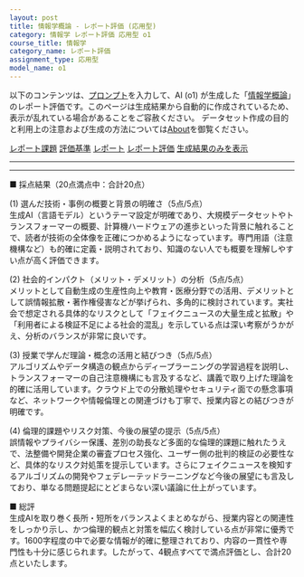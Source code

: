 ```yaml
---
layout: post
title: 情報学概論 - レポート評価 (応用型)
category: 情報学 レポート評価 応用型 o1
course_title: 情報学
category_name: レポート評価
assignment_type: 応用型
model_name: o1
---
```


以下のコンテンツは、[プロンプト](https://github.com/takedatoshiyuki/synthetic_assignments/tree/main/generated/情報学/o1/prompt_レポート評価-応用型.md)を入力して、AI (o1) が生成した「[情報学概論](/contents/情報学/)」のレポート評価です。このページは生成結果から自動的に作成されているため、表示が乱れている場合があることをご容赦ください。
データセット作成の目的と利用上の注意および生成の方法については[About](/About)を御覧ください。

[レポート課題](../レポート課題-応用型)
[評価基準](../評価基準-応用型)
[レポート](../レポート-応用型)
[レポート評価](../レポート評価-応用型)
[生成結果のみを表示](https://github.com/takedatoshiyuki/synthetic_assignments/tree/main/generated/情報学/o1/レポート評価-応用型.md)
  

***
***
  
■ 採点結果（20点満点中：合計20点）

(1) 選んだ技術・事例の概要と背景の明確さ（5点/5点）  
生成AI（言語モデル）というテーマ設定が明確であり、大規模データセットやトランスフォーマーの概要、計算機ハードウェアの進歩といった背景に触れることで、読者が技術の全体像を正確につかめるようになっています。専門用語（注意機構など）も的確に定義・説明されており、知識のない人でも概要を理解しやすい点が高く評価できます。

(2) 社会的インパクト（メリット・デメリット）の分析（5点/5点）  
メリットとして自動生成の生産性向上や教育・医療分野での活用、デメリットとして誤情報拡散・著作権侵害などが挙げられ、多角的に検討されています。実社会で想定される具体的なリスクとして「フェイクニュースの大量生成と拡散」や「利用者による検証不足による社会的混乱」を示している点は深い考察がうかがえ、分析のバランスが非常に良いです。

(3) 授業で学んだ理論・概念の活用と結びつき（5点/5点）  
アルゴリズムやデータ構造の観点からディープラーニングの学習過程を説明し、トランスフォーマーの自己注意機構にも言及するなど、講義で取り上げた理論を的確に活用しています。クラウド上での分散処理やセキュリティ面での懸念事項など、ネットワークや情報倫理との関連づけも丁寧で、授業内容との結びつきが明確です。

(4) 倫理的課題やリスク対策、今後の展望の提示（5点/5点）  
誤情報やプライバシー保護、差別の助長など多面的な倫理的課題に触れたうえで、法整備や開発企業の審査プロセス強化、ユーザー側の批判的検証の必要性など、具体的なリスク対処策を提示しています。さらにフェイクニュースを検知するアルゴリズムの開発やフェデレーテッドラーニングなど今後の展望にも言及しており、単なる問題提起にとどまらない深い議論に仕上がっています。

■ 総評  
生成AIを取り巻く長所・短所をバランスよくまとめながら、授業内容との関連性をしっかり示し、かつ倫理的観点と対策を幅広く検討している点が非常に優秀です。1600字程度の中で必要な情報が的確に整理されており、内容の一貫性や専門性も十分に感じられます。したがって、4観点すべてで満点評価とし、合計20点といたします。
